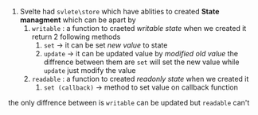 1. Svelte had `svlete\store` which have ablities to created **State managment** which can be apart by
	1. `writable` : a function to craeted *writable state* when we created it return 2 following methods
		1. `set` -> it can be set *new value* to state
		2. `update` -> it can be updated value by *modified old value* 
		the diffrence between them are `set` will set the new value while `update` just modify the value
	2. `readable` : a function to created *readonly state* when we created it
		1.  `set (callback)` -> method to set value on callback function

the only diffrence between is `writable` can be updated but `readable` can't